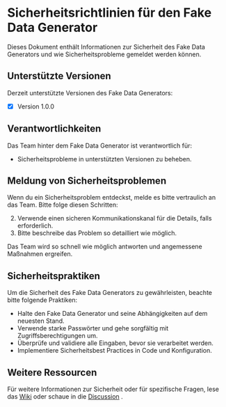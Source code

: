 # Sicherheitsrichtlinien für den Fake Data Generator

Dieses Dokument enthält Informationen zur Sicherheit des Fake Data Generators und wie Sicherheitsprobleme gemeldet werden können.

## Unterstützte Versionen

Derzeit unterstützte Versionen des Fake Data Generators:

- [x] Version 1.0.0

## Verantwortlichkeiten

Das Team hinter dem Fake Data Generator ist verantwortlich für:

- Sicherheitsprobleme in unterstützten Versionen zu beheben.

## Meldung von Sicherheitsproblemen

Wenn du ein Sicherheitsproblem entdeckst, melde es bitte vertraulich an das Team. Bitte folge diesen Schritten:


2. Verwende einen sicheren Kommunikationskanal für die Details, falls erforderlich.
3. Bitte beschreibe das Problem so detailliert wie möglich.

Das Team wird so schnell wie möglich antworten und angemessene Maßnahmen ergreifen.

## Sicherheitspraktiken

Um die Sicherheit des Fake Data Generators zu gewährleisten, beachte bitte folgende Praktiken:

- Halte den Fake Data Generator und seine Abhängigkeiten auf dem neuesten Stand.
- Verwende starke Passwörter und gehe sorgfältig mit Zugriffsberechtigungen um.
- Überprüfe und validiere alle Eingaben, bevor sie verarbeitet werden.
- Implementiere Sicherheitsbest Practices in Code und Konfiguration.

## Weitere Ressourcen

Für weitere Informationen zur Sicherheit oder für spezifische Fragen, lese das [Wiki](https://github.com/the13joker1/Fake-data-generator/wiki) oder schaue in die [Discussion](https://github.com/the13joker1/Fake-data-generator/discussions) .
